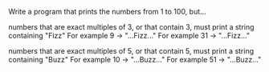 Write a program that prints the numbers from 1 to 100, but...

numbers that are exact multiples of 3, 
or that contain 3, must print a string containing "Fizz"
   For example 9 -> "...Fizz..."
   For example 31 -> "...Fizz..."

numbers that are exact multiples of 5, 
or that contain 5, must print a string containing "Buzz"
   For example 10 -> "...Buzz..."
   For example 51 -> "...Buzz..."

